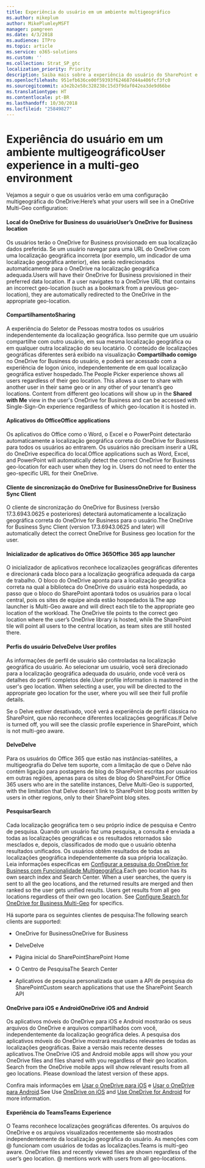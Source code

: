 ```yaml
---
title: Experiência do usuário em um ambiente multigeográfico
ms.author: mikeplum
author: MikePlumleyMSFT
manager: pamgreen
ms.date: 4/3/2018
ms.audience: ITPro
ms.topic: article
ms.service: o365-solutions
ms.custom: ''
ms.collection: Strat_SP_gtc
localization_priority: Priority
description: Saiba mais sobre a experiência do usuário do SharePoint e do OneDrive em um ambiente multigeográfico.
ms.openlocfilehash: 951efb636ce00f59393f624687d44a406fcf3fc0
ms.sourcegitcommit: a3e2b2e58c328238c15d3f9daf042ea3de9d66be
ms.translationtype: HT
ms.contentlocale: pt-BR
ms.lasthandoff: 10/30/2018
ms.locfileid: "25849827"
---
```

# <a name="user-experience-in-a-multi-geo-environment"></a><span data-ttu-id="f604a-103">Experiência do usuário em um ambiente multigeográfico</span><span class="sxs-lookup"><span data-stu-id="f604a-103">User experience in a multi-geo environment</span></span>

<span data-ttu-id="f604a-104">Vejamos a seguir o que os usuários verão em uma configuração multigeográfica do OneDrive:</span><span class="sxs-lookup"><span data-stu-id="f604a-104">Here’s what your users will see in a OneDrive Multi-Geo configuration:</span></span>

#### <a name="users-onedrive-for-business-location"></a><span data-ttu-id="f604a-105">Local do OneDrive for Business do usuário</span><span class="sxs-lookup"><span data-stu-id="f604a-105">User’s OneDrive for Business location</span></span>

<span data-ttu-id="f604a-p101">Os usuários terão o OneDrive for Business provisionado em sua localização dados preferida. Se um usuário navegar para uma URL do OneDrive com uma localização geográfica incorreta (por exemplo, um indicador de uma localização geográfica anterior), eles serão redirecionados automaticamente para o OneDrive na localização geográfica adequada.</span><span class="sxs-lookup"><span data-stu-id="f604a-p101">Users will have their OneDrive for Business provisioned in their preferred data location. If a user navigates to a OneDrive URL that contains an incorrect geo-location (such as a bookmark from a previous geo-location), they are automatically redirected to the OneDrive in the appropriate geo-location.</span></span>

#### <a name="sharing"></a><span data-ttu-id="f604a-108">Compartilhamento</span><span class="sxs-lookup"><span data-stu-id="f604a-108">Sharing</span></span>

<span data-ttu-id="f604a-p102">A experiência do Seletor de Pessoas mostra todos os usuários independentemente da localização geográfica. Isso permite que um usuário compartilhe com outro usuário, em sua mesma localização geográfica ou em qualquer outra localização do seu locatário. O conteúdo de localizações geográficas diferentes será exibido na visualização **Compartilhado comigo** no OneDrive for Business do usuário, e poderá ser acessado com a experiência de logon único, independentemente de em qual localização geográfica estiver hospedado.</span><span class="sxs-lookup"><span data-stu-id="f604a-p102">The People Picker experience shows all users regardless of their geo location. This allows a user to share with another user in their same geo or in any other of your tenant’s geo locations. Content from different geo locations will show up in the **Shared with Me** view in the user's OneDrive for Business and can be accessed with Single-Sign-On experience regardless of which geo-location it is hosted in.</span></span>

#### <a name="office-applications"></a><span data-ttu-id="f604a-112">Aplicativos do Office</span><span class="sxs-lookup"><span data-stu-id="f604a-112">Office applications</span></span>

<span data-ttu-id="f604a-p103">Os aplicativos do Office como o Word, o Excel e o PowerPoint detectarão automaticamente a localização geográfica correta do OneDrive for Business para todos os usuários ao entrarem. Os usuários não precisam inserir a URL do OneDrive específica do local.</span><span class="sxs-lookup"><span data-stu-id="f604a-p103">Office applications such as Word, Excel, and PowerPoint will automatically detect the correct OneDrive for Business geo-location for each user when they log in. Users do not need to enter the geo-specific URL for their OneDrive.</span></span>

#### <a name="onedrive-for-business-sync-client"></a><span data-ttu-id="f604a-115">Cliente de sincronização do OneDrive for Business</span><span class="sxs-lookup"><span data-stu-id="f604a-115">OneDrive for Business Sync Client</span></span>

<span data-ttu-id="f604a-116">O cliente de sincronização do OneDrive for Business (versão 17.3.6943.0625 e posteriores) detectará automaticamente a localização geográfica correta do OneDrive for Business para o usuário.</span><span class="sxs-lookup"><span data-stu-id="f604a-116">The OneDrive for Business Sync Client (version 17.3.6943.0625 and later) will automatically detect the correct OneDrive for Business geo location for the user.</span></span>

#### <a name="office-365-app-launcher"></a><span data-ttu-id="f604a-117">Inicializador de aplicativos do Office 365</span><span class="sxs-lookup"><span data-stu-id="f604a-117">Office 365 app launcher</span></span>

<span data-ttu-id="f604a-p104">O inicializador de aplicativos reconhece localizações geográficas diferentes e direcionará cada bloco para a localização geográfica adequada da carga de trabalho. O bloco do OneDrive aponta para a localização geográfica correta na qual a biblioteca do OneDrive do usuário está hospedada, ao passo que o bloco do SharePoint apontará todos os usuários para o local central, pois os sites de equipe ainda estão hospedados lá.</span><span class="sxs-lookup"><span data-stu-id="f604a-p104">The app launcher is Multi-Geo aware and will direct each tile to the appropriate geo location of the workload. The OneDrive tile points to the correct geo location where the user’s OneDrive library is hosted, while the SharePoint tile will point all users to the central location, as team sites are still hosted there.</span></span>

#### <a name="delve-user-profiles"></a><span data-ttu-id="f604a-120">Perfis do usuário Delve</span><span class="sxs-lookup"><span data-stu-id="f604a-120">Delve User profiles</span></span>

<span data-ttu-id="f604a-p105">As informações de perfil de usuário são controladas na localização geográfica do usuário. Ao selecionar um usuário, você será direcionado para a localização geográfica adequada do usuário, onde você verá os detalhes do perfil completos dele.</span><span class="sxs-lookup"><span data-stu-id="f604a-p105">User profile information is mastered in the user's geo location. When selecting a user, you will be directed to the appropriate geo location for the user, where you will see their full profile details.</span></span>

<span data-ttu-id="f604a-123">Se o Delve estiver desativado, você verá a experiência de perfil clássica no SharePoint, que não reconhece diferentes localizações geográficas.</span><span class="sxs-lookup"><span data-stu-id="f604a-123">If Delve is turned off, you will see the classic profile experience in SharePoint, which is not multi-geo aware.</span></span>

#### <a name="delve"></a><span data-ttu-id="f604a-124">Delve</span><span class="sxs-lookup"><span data-stu-id="f604a-124">Delve</span></span>

<span data-ttu-id="f604a-125">Para os usuários do Office 365 que estão nas instâncias-satélites, a multigeografia do Delve tem suporte, com a limitação de que o Delve não contém ligação para postagens de blog do SharePoint escritas por usuários em outras regiões, apenas para os sites de blog do SharePoint.</span><span class="sxs-lookup"><span data-stu-id="f604a-125">For Office 365 users who are in the satellite instances, Delve Multi-Geo is supported, with the limitation that Delve doesn’t link to SharePoint blog posts written by users in other regions, only to their SharePoint blog sites.</span></span>

#### <a name="search"></a><span data-ttu-id="f604a-126">Pesquisar</span><span class="sxs-lookup"><span data-stu-id="f604a-126">Search</span></span>

<span data-ttu-id="f604a-p106">Cada localização geográfica tem o seu próprio índice de pesquisa e Centro de pesquisa. Quando um usuário faz uma pesquisa, a consulta é enviada a todas as localizações geográficas e os resultados retornados são mesclados e, depois, classificados de modo que o usuário obtenha resultados unificados. Os usuários obtêm resultados de todas as localizações geográfica independentemente da sua própria localização. Leia informações específicas em [Configurar a pesquisa do OneDrive for Business com Funcionalidade Multigeográfica](configure-search-for-multi-geo.md).</span><span class="sxs-lookup"><span data-stu-id="f604a-p106">Each geo location has its own search index and Search Center. When a user searches, the query is sent to all the geo locations, and the returned results are merged and then ranked so the user gets unified results. Users get results from all geo locations regardless of their own geo location. See [Configure Search for OneDrive for Business Multi-Geo](configure-search-for-multi-geo.md) for specifics.</span></span>

<span data-ttu-id="f604a-131">Há suporte para os seguintes clientes de pesquisa:</span><span class="sxs-lookup"><span data-stu-id="f604a-131">The following search clients are supported:</span></span>

-   <span data-ttu-id="f604a-132">OneDrive for Business</span><span class="sxs-lookup"><span data-stu-id="f604a-132">OneDrive for Business</span></span>

-   <span data-ttu-id="f604a-133">Delve</span><span class="sxs-lookup"><span data-stu-id="f604a-133">Delve</span></span>

-   <span data-ttu-id="f604a-134">Página inicial do SharePoint</span><span class="sxs-lookup"><span data-stu-id="f604a-134">SharePoint Home</span></span>

-   <span data-ttu-id="f604a-135">O Centro de Pesquisa</span><span class="sxs-lookup"><span data-stu-id="f604a-135">The Search Center</span></span>

-   <span data-ttu-id="f604a-136">Aplicativos de pesquisa personalizada que usam a API de pesquisa do SharePoint</span><span class="sxs-lookup"><span data-stu-id="f604a-136">Custom search applications that use the SharePoint Search API</span></span>

#### <a name="onedrive-ios-and-android"></a><span data-ttu-id="f604a-137">OneDrive para iOS e Android</span><span class="sxs-lookup"><span data-stu-id="f604a-137">OneDrive iOS and Android</span></span> 

<span data-ttu-id="f604a-p107">Os aplicativos móveis do OneDrive para iOS e Android mostrarão os seus arquivos do OneDrive e arquivos compartilhados com você, independentemente da localização geográfica deles. A pesquisa dos aplicativos móveis do OneDrive mostrará resultados relevantes de todas as localizações geográficas. Baixe a versão mais recente desses aplicativos.</span><span class="sxs-lookup"><span data-stu-id="f604a-p107">The OneDrive iOS and Android mobile apps will show you your OneDrive files and files shared with you regardless of their geo location. Search from the OneDrive mobile apps will show relevant results from all geo locations. Please download the latest version of these apps.</span></span>

<span data-ttu-id="f604a-141">Confira mais informações em [Usar o OneDrive para iOS](https://support.office.com/article/08d5c5b2-ccc6-40eb-a244-fe3597a3c247) e [Usar o OneDrive para Android](https://support.office.com/article/eee1d31c-792d-41d4-8132-f9621b39eb36).</span><span class="sxs-lookup"><span data-stu-id="f604a-141">See Use [OneDrive on iOS](https://support.office.com/article/08d5c5b2-ccc6-40eb-a244-fe3597a3c247) and [Use OneDrive for Android](https://support.office.com/article/eee1d31c-792d-41d4-8132-f9621b39eb36) for more information.</span></span>

#### <a name="teams-experience"></a><span data-ttu-id="f604a-142">Experiência do Teams</span><span class="sxs-lookup"><span data-stu-id="f604a-142">Teams Experience</span></span>

<span data-ttu-id="f604a-p108">O Teams reconhece localizações geográficas diferentes. Os arquivos do OneDrive e os arquivos visualizados recentemente são mostrados independentemente da localização geográfica do usuário. As menções com @ funcionam com usuários de todas as localizações.</span><span class="sxs-lookup"><span data-stu-id="f604a-p108">Teams is multi-geo aware. OneDrive files and recently viewed files are shown regardless of the user’s geo location. @ mentions work with users from all geo-locations.</span></span>
